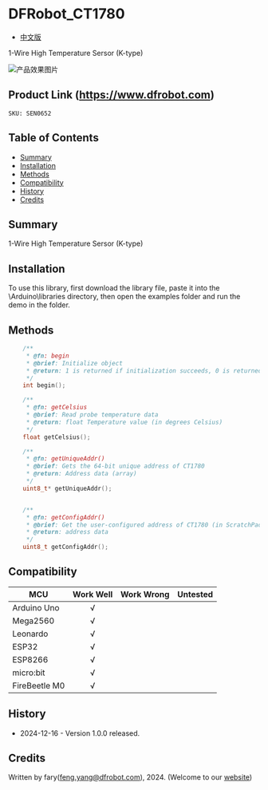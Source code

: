 DFRobot_CT1780
===========================

* [中文版](./README_CN.md)

1-Wire High Temperature Sersor (K-type)

![产品效果图片](../../resources/images/CT1780.png)
  
## Product Link (https://www.dfrobot.com)
    SKU: SEN0652

## Table of Contents

  * [Summary](#summary)
  * [Installation](#installation)
  * [Methods](#methods)
  * [Compatibility](#compatibility)
  * [History](#history)
  * [Credits](#credits)

## Summary

1-Wire High Temperature Sersor (K-type)

## Installation

To use this library, first download the library file, paste it into the \Arduino\libraries directory, then open the examples folder and run the demo in the folder.

## Methods

```C++
	/**
	 * @fn: begin
	 * @brief: Initialize object
	 * @return: 1 is returned if initialization succeeds, 0 is returned if initialization fails
	 */
	int begin();

	/**
	 * @fn: getCelsius
	 * @brief: Read probe temperature data
	 * @return: float Temperature value (in degrees Celsius)
	 */
	float getCelsius();

	/**
	 * @fn: getUniqueAddr()
	 * @brief: Gets the 64-bit unique address of CT1780
	 * @return: Address data (array)
	 */
	uint8_t* getUniqueAddr();


	/**
	 * @fn: getConfigAddr()
	 * @brief: Get the user-configured address of CT1780 (in ScratchPad)
	 * @return: address data
	 */
	uint8_t getConfigAddr();

```

## Compatibility

MCU                | Work Well    | Work Wrong   |   Untested   |
------------------ | :----------: | :----------: | :----------: | 
Arduino Uno        |      √       |              |              |
Mega2560           |      √       |              |              |
Leonardo           |      √       |              |              |
ESP32              |      √       |              |              |
ESP8266            |      √       |              |              |
micro:bit          |      √       |              |              |
FireBeetle M0      |      √       |              |              |


## History

- 2024-12-16 - Version 1.0.0 released.

## Credits

Written by fary(feng.yang@dfrobot.com), 2024. (Welcome to our [website](https://www.dfrobot.com/))
